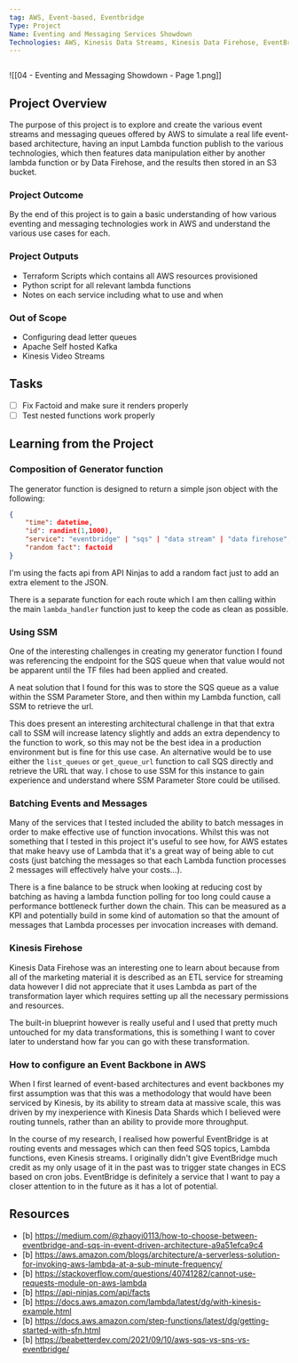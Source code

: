 ```yaml
---
tag: AWS, Event-based, Eventbridge
Type: Project
Name: Eventing and Messaging Services Showdown
Technologies: AWS, Kinesis Data Streams, Kinesis Data Firehose, EventBridge, SQS, Lambda
---
```

```toc
```
![[04 - Eventing and Messaging Showdown - Page 1.png]]
## Project Overview
The purpose of this project is to explore and create the various event streams and messaging queues offered by AWS to simulate a real life event-based architecture, having an input Lambda function publish to the various technologies, which then features data manipulation either by another lambda function or by Data Firehose, and the results then stored in an S3 bucket.
### Project Outcome
By the end of this project is to gain a basic understanding of how various eventing and messaging technologies work in AWS and understand the various use cases for each.
### Project Outputs
- Terraform Scripts which contains all AWS resources provisioned
- Python script for all relevant lambda functions
- Notes on each service including what to use and when
### Out of Scope
- Configuring dead letter queues
- Apache Self hosted Kafka
- Kinesis Video Streams

## Tasks
- [ ] Fix Factoid and make sure it renders properly
- [ ] Test nested functions work properly

## Learning from the Project

### Composition of Generator function
The generator function is designed to return a simple json object with the following:
```json
{
	"time": datetime,
	"id": randint(1,1000),
	"service": "eventbridge" | "sqs" | "data stream" | "data firehose",
	"random fact": factoid
}
```

I'm using the facts api from API Ninjas to add a random fact just to add an extra element to the JSON.

There is a separate function for each route which I am then calling within the main `lambda_handler` function just to keep the code as clean as possible.

### Using SSM
One of the interesting challenges in creating my generator function I found was referencing the endpoint for the SQS queue when that value would not be apparent until the TF files had been applied and created.

A neat solution that I found for this was to store the SQS queue as a value within the SSM Parameter Store, and then within my Lambda function, call SSM to retrieve the url. 

This does present an interesting architectural challenge in that that extra call to SSM will increase latency slightly and adds an extra dependency to the function to work, so this may not be the best idea in a production environment but is fine for this use case. An alternative would be to use either the `list_queues` or `get_queue_url` function to call SQS directly and retrieve the URL that way. I chose to use SSM for this instance to gain experience and understand where SSM Parameter Store could be utilised.
### Batching Events and Messages
Many of the services that I tested included the ability to batch messages in order to make effective use of function invocations. Whilst this was not something that I tested in this project it's useful to see how, for AWS estates that make heavy use of Lambda that it's a great way of being able to cut costs (just batching the messages so that each Lambda function processes 2 messages will effectively halve your costs...).

There is a fine balance to be struck when looking at reducing cost by batching as having a lambda function polling for too long could cause a performance bottleneck further down the chain. This can be measured as a KPI and potentially build in some kind of automation so that the amount of messages that Lambda processes per invocation increases with demand.

### Kinesis Firehose
Kinesis Data Firehose was an interesting one to learn about because from all of the marketing material it is described as an ETL service for streaming data however I did not appreciate that it uses Lambda as part of the transformation layer which requires setting up all the necessary permissions and resources.

The built-in blueprint however is really useful and I used that pretty much untouched for my data transformations, this is something I want to cover later to understand how far you can go with these transformation.

### How to configure an Event Backbone in AWS
When I first learned of event-based architectures and event backbones my first assumption was that this was a methodology that would have been serviced by Kinesis, by its ability to stream data at massive scale, this was driven by my inexperience with Kinesis Data Shards which I believed were routing tunnels, rather than an ability to provide more throughput.

In the course of my research, I realised how powerful EventBridge is at routing events and messages which can then feed SQS topics, Lambda functions, even Kinesis streams. I originally didn't give EventBridge much credit as my only usage of it in the past was to trigger state changes in ECS based on cron jobs. EventBridge is definitely a service that I want to pay a closer attention to in the future as it has a lot of potential.

## Resources
- [b] https://medium.com/@zhaoyi0113/how-to-choose-between-eventbridge-and-sqs-in-event-driven-architecture-a9a51efca9c4
- [b] https://aws.amazon.com/blogs/architecture/a-serverless-solution-for-invoking-aws-lambda-at-a-sub-minute-frequency/
- [b] https://stackoverflow.com/questions/40741282/cannot-use-requests-module-on-aws-lambda
- [b] https://api-ninjas.com/api/facts
- [b] https://docs.aws.amazon.com/lambda/latest/dg/with-kinesis-example.html
- [b] https://docs.aws.amazon.com/step-functions/latest/dg/getting-started-with-sfn.html
- [b] https://beabetterdev.com/2021/09/10/aws-sqs-vs-sns-vs-eventbridge/